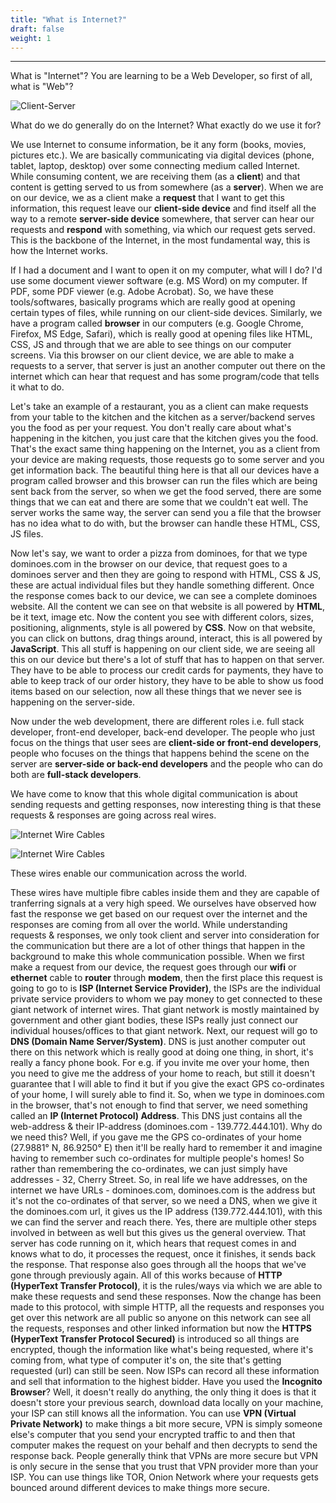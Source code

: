 ```yaml
---
title: "What is Internet?"
draft: false
weight: 1
---
```


---

What is "Internet"? You are learning to be a Web Developer, so first of all, what is "Web"?

![Client-Server](../../../../images/notes/HTML/1.Internet/1.png)

What do we do generally do on the Internet? What exactly do we use it for?

We use Internet to consume information, be it any form (books, movies, pictures etc.).
We are basically communicating via digital devices (phone, tablet, laptop, desktop) over some connecting medium called Internet.
While consuming content, we are receiving them (as a **client**) and that content is getting served to us from somewhere (as a **server**).
When we are on our device, we as a client make a **request** that I want to get this information, this request leave our **client-side device** and find itself all the way to a remote **server-side device** somewhere, that server can hear our requests and **respond** with something, via which our request gets served. This is the backbone of the Internet, in the most fundamental way, this is how the Internet works.

If I had a document and I want to open it on my computer, what will I do? I'd use some document viewer software (e.g. MS Word) on my computer. If PDF, some PDF viewer (e.g. Adobe Acrobat). So, we have these tools/softwares, basically programs which are really good at opening certain types of files, while running on our client-side devices. Similarly, we have a program called **browser** in our computers (e.g. Google Chrome, Firefox, MS Edge, Safari), which is really good at opening files like HTML, CSS, JS and through that we are able to see things on our computer screens. Via this browser on our client device, we are able to make a requests to a server, that server is just an another computer out there on the internet which can hear that request and has some program/code that tells it what to do. 

Let's take an example of a restaurant, you as a client can make requests from your table to the kitchen and the kitchen as a server/backend serves you the food as per your request. You don't really care about what's happening in the kitchen, you just care that the kitchen gives you the food. That's the exact same thing happening on the Internet, you as a client from your device are making requests, those requests go to some server and you get information back. The beautiful thing here is that all our devices have a program called browser and this browser can run the files which are being sent back from the server, so when we get the food served, there are some things that we can eat and there are some that we couldn't eat well. The server works the same way, the server can send you a file that the browser has no idea what to do with, but the browser can handle these HTML, CSS, JS files.

Now let's say, we want to order a pizza from dominoes, for that we type dominoes.com in the browser on our device, that request goes to a dominoes server and then they are going to respond with HTML, CSS & JS, these are actual individual files but they handle something different. Once the response comes back to our device, we can see a complete dominoes website. All the content we can see on that website is all powered by **HTML**, be it text, image etc. Now the content you see with different colors, sizes, positioning, alignments, style is all powered by **CSS**. Now on that website, you can click on buttons, drag things around, interact, this is all powered by **JavaScript**. This all stuff is happening on our client side, we are seeing all this on our device but there's a lot of stuff that has to happen on that server. They have to be able to process our credit cards for payments, they have to able to keep track of our order history, they have to be able to show us food items based on our selection, now all these things that we never see is happening on the server-side.

Now under the web development, there are different roles i.e. full stack developer, front-end developer, back-end developer. 
The people who just focus on the things that user sees are **client-side or front-end developers**, people who focuses on the things that happens behind the scene on the server are **server-side or back-end developers** and the people who can do both are **full-stack developers**.

We have come to know that this whole digital communication is about sending requests and getting responses, now interesting thing is that these requests & responses are going across real wires.

![Internet Wire Cables](../../../../images/notes/HTML/1.Internet/2.webp)

![Internet Wire Cables](../../../../images/notes/HTML/1.Internet/3.webp)

These wires enable our communication across the world.

These wires have multiple fibre cables inside them and they are capable of tranferring signals at a very high speed. We ourselves have observed how fast the response we get based on our request over the internet and the responses are coming from all over the world. While understanding requests & responses, we only took client and server into consideration for the communication but there are a lot of other things that happen in the background to make this whole communication possible.
When we first make a request from our device, the request goes through our **wifi** or **ethernet** cable to **router** through **modem**, then the first place this request is going to go to is **ISP (Internet Service Provider)**, the ISPs are the individual private service providers to whom we pay money to get connected to these giant network of internet wires. That giant network is mostly maintained by government and other giant bodies, these ISPs really just connect our individual houses/offices to that giant network. Next, our request will go to **DNS (Domain Name Server/System)**. DNS is just another computer out there on this network which is really good at doing one thing, in short, it's really a fancy phone book. For e.g. if you invite me over your home, then you need to give me the address of your home to reach, but still it doesn't guarantee that I will able to find it but if you give the exact GPS co-ordinates of your home, I will surely able to find it. So, when we type in dominoes.com in the browser, that's not enough to find that server, we need something called an **IP (Internet Protocol) Address**. This DNS just contains all the web-address & their IP-address (dominoes.com - 139.772.444.101). Why do we need this? Well, if you gave me the GPS co-ordinates of your home (27.9881° N, 86.9250° E) then it'll be really hard to remember it and imagine having to remember such co-ordinates for multiple people's homes! So rather than remembering the co-ordinates, we can just simply have addresses - 32, Cherry Street. So, in real life we have addresses, on the internet we have URLs - dominoes.com, dominoes.com is the address but it's not the co-ordinates of that server, so we need a DNS, when we give it the dominoes.com url, it gives us the IP address (139.772.444.101), with this we can find the server and reach there. Yes, there are multiple other steps involved in between as well but this gives us the general overview. That server has code running on it, which hears that request comes in and knows what to do, it processes the request, once it finishes, it sends back the response. That response also goes through all the hoops that we've gone through previously again. All of this works because of **HTTP (HyperText Transfer Protocol)**, it is the rules/ways via which we are able to make these requests and send these responses. Now the change has been made to this protocol, with simple HTTP, all the requests and responses you get over this network are all public so anyone on this network can see all the requests, responses and other linked information but now the **HTTPS (HyperText Transfer Protocol Secured)** is introduced so all things are encrypted, though the information like what's being requested, where it's coming from, what type of computer it's on, the site that's getting requested (url) can still be seen. Now ISPs can record all these information and sell that information to the highest bidder. Have you used the **Incognito Browser**? Well, it doesn't really do anything, the only thing it does is that it doesn't store your previous search, download data locally on your machine, your ISP can still knows all the information. You can use **VPN (Virtual Private Network)** to make things a bit more secure, VPN is simply someone else's computer that you send your encrypted traffic to and then that computer makes the request on your behalf and then decrypts to send the response back. People generally think that VPNs are more secure but VPN is only secure in the sense that you trust that VPN provider more than your ISP. You can use things like TOR, Onion Network where your requests gets bounced around different devices to make things more secure.